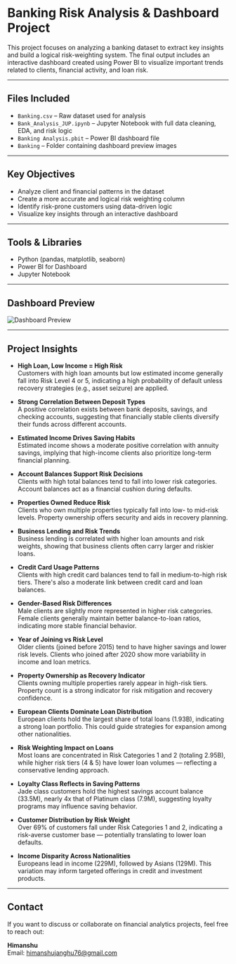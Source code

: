 # Banking Risk Analysis & Dashboard Project

This project focuses on analyzing a banking dataset to extract key insights and build a logical risk-weighting system. The final output includes an interactive dashboard created using Power BI to visualize important trends related to clients, financial activity, and loan risk.

---

## Files Included
- `Banking.csv` – Raw dataset used for analysis
- `Bank_Analysis_JUP.ipynb` – Jupyter Notebook with full data cleaning, EDA, and risk logic
- `Banking Analysis.pbit` – Power BI dashboard file
- `Banking` – Folder containing dashboard preview images

---

## Key Objectives
- Analyze client and financial patterns in the dataset
- Create a more accurate and logical risk weighting column
- Identify risk-prone customers using data-driven logic
- Visualize key insights through an interactive dashboard

---

## Tools & Libraries
- Python (pandas, matplotlib, seaborn)
- Power BI for Dashboard
- Jupyter Notebook

---

## Dashboard Preview

![Dashboard Preview](Banking/screenshots/dashboard_preview.png)

---

## Project Insights

- **High Loan, Low Income = High Risk**  
  Customers with high loan amounts but low estimated income generally fall into Risk Level 4 or 5, indicating a high probability of default unless recovery strategies (e.g., asset seizure) are applied.

- **Strong Correlation Between Deposit Types**  
  A positive correlation exists between bank deposits, savings, and checking accounts, suggesting that financially stable clients diversify their funds across different accounts.

- **Estimated Income Drives Saving Habits**  
  Estimated income shows a moderate positive correlation with annuity savings, implying that high-income clients also prioritize long-term financial planning.

- **Account Balances Support Risk Decisions**  
  Clients with high total balances tend to fall into lower risk categories. Account balances act as a financial cushion during defaults.

- **Properties Owned Reduce Risk**  
  Clients who own multiple properties typically fall into low- to mid-risk levels. Property ownership offers security and aids in recovery planning.

- **Business Lending and Risk Trends**  
  Business lending is correlated with higher loan amounts and risk weights, showing that business clients often carry larger and riskier loans.

- **Credit Card Usage Patterns**  
  Clients with high credit card balances tend to fall in medium-to-high risk tiers. There's also a moderate link between credit card and loan balances.

- **Gender-Based Risk Differences**  
  Male clients are slightly more represented in higher risk categories. Female clients generally maintain better balance-to-loan ratios, indicating more stable financial behavior.

- **Year of Joining vs Risk Level**  
  Older clients (joined before 2015) tend to have higher savings and lower risk levels. Clients who joined after 2020 show more variability in income and loan metrics.

- **Property Ownership as Recovery Indicator**  
  Clients owning multiple properties rarely appear in high-risk tiers. Property count is a strong indicator for risk mitigation and recovery confidence.

- **European Clients Dominate Loan Distribution**  
  European clients hold the largest share of total loans (1.93B), indicating a strong loan portfolio. This could guide strategies for expansion among other nationalities.

- **Risk Weighting Impact on Loans**  
  Most loans are concentrated in Risk Categories 1 and 2 (totaling 2.95B), while higher risk tiers (4 & 5) have lower loan volumes — reflecting a conservative lending approach.

- **Loyalty Class Reflects in Saving Patterns**  
  Jade class customers hold the highest savings account balance (33.5M), nearly 4x that of Platinum class (7.9M), suggesting loyalty programs may influence saving behavior.

- **Customer Distribution by Risk Weight**  
  Over 69% of customers fall under Risk Categories 1 and 2, indicating a risk-averse customer base — potentially translating to lower loan defaults.

- **Income Disparity Across Nationalities**  
  Europeans lead in income (229M), followed by Asians (129M). This variation may inform targeted offerings in credit and investment products.

---

## Contact

If you want to discuss or collaborate on financial analytics projects, feel free to reach out:

**Himanshu**  
Email: [himanshujanghu76@gmail.com](mailto:himanshujanghu76@gmail.com)
